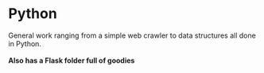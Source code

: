 # Python
General work ranging from a simple web crawler to data structures all done in Python.<br><br>
<b>Also has a Flask folder full of goodies</b>
